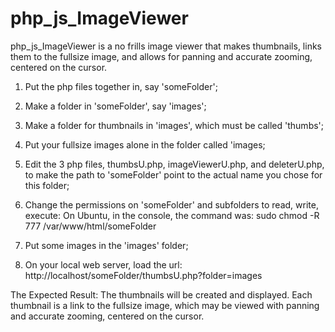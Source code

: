# php_js_ImageViewer

php_js_ImageViewer is a no frills image viewer that makes thumbnails, links them to the fullsize image, and allows for panning and accurate zooming, centered on the cursor. 

1) Put the php files together in, say 'someFolder';

2) Make a folder in 'someFolder', say 'images';

3) Make a folder for thumbnails in 'images', which must be called 'thumbs';

4) Put your fullsize images alone in the folder called 'images;

5) Edit the 3 php files, thumbsU.php, imageViewerU.php, and deleterU.php, to make the path to 'someFolder' point to the actual name you chose for this folder;

6) Change the permissions on 'someFolder' and subfolders to read, write, execute:
On Ubuntu, in the console, the command was:
sudo chmod -R 777 /var/www/html/someFolder

7) Put some images in the 'images' folder;

8) On your local web server, load the url:
http://localhost/someFolder/thumbsU.php?folder=images

The Expected Result:
The thumbnails will be created and displayed. Each thumbnail is a link to the fullsize image, which may be viewed with panning and accurate zooming, centered on the cursor.
